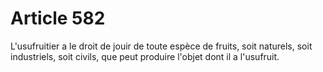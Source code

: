 # Article 582

L'usufruitier a le droit de jouir de toute espèce de fruits, soit naturels, soit industriels, soit civils, que peut produire l'objet dont il a l'usufruit.
